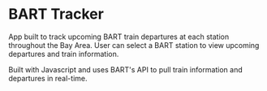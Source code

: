# BART Tracker 
App built to track upcoming BART train departures at each station throughout the Bay Area. User can select a BART station to view upcoming departures and train information. 

Built with Javascript and uses BART's API to pull train information and departures in real-time. 